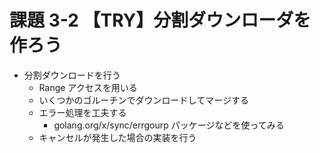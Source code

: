 # 課題 3-2 【TRY】分割ダウンローダを作ろう

- 分割ダウンロードを行う
  - Range アクセスを用いる
  - いくつかのゴルーチンでダウンロードしてマージする
  - エラー処理を工夫する
    - golang.org/x/sync/errgourp パッケージなどを使ってみる
  - キャンセルが発生した場合の実装を行う

